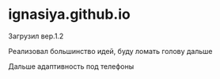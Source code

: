 # ignasiya.github.io

Загрузил вер.1.2

Реализовал большинство идей, буду ломать голову дальше

Дальше адаптивность под телефоны